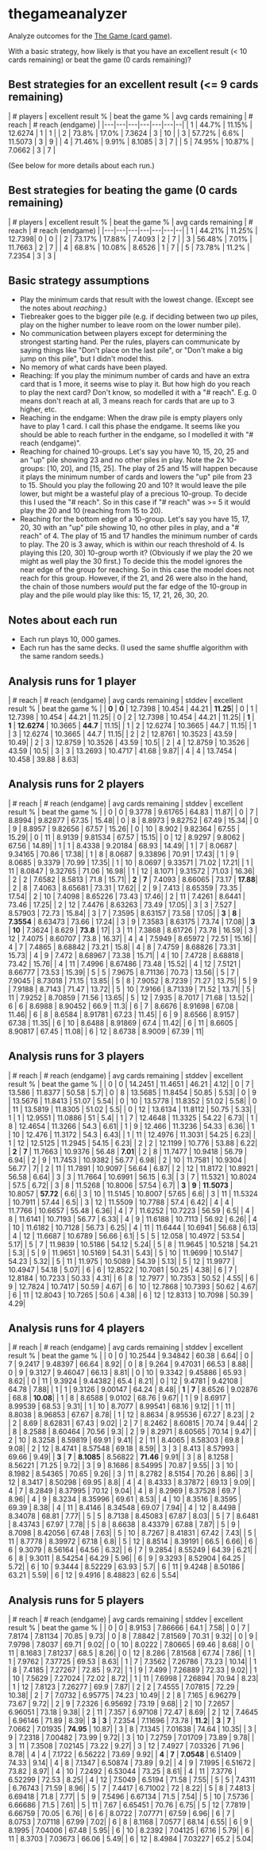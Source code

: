 # thegameanalyzer

Analyze outcomes for the [The Game (card game)](https://boardgamegeek.com/boardgame/173090/game).

With a basic strategy, how likely is that you have an excellent result (< 10 cards remaining) or beat the game (0 cards remaining)?

## Best strategies for an excellent result (<= 9 cards remaining)

| # players | excellent result % | beat the game % | avg cards remaining | # reach | # reach (endgame) |
|---|---|---|---|---|---|--|
| 1 | 44.7% | 11.15% | 12.6274 | 1 | 1 |
| 2 | 73.8% | 17.0% | 7.3624 | 3 | 10 |
| 3 | 57.72% | 6.6% | 11.5073 |  3 | 9 |
| 4 | 71.46% | 9.91% | 8.1085 |  3 | 7 |
| 5 | 74.95% | 10.87% | 7.0662 |  3 | 7 |

(See below for more details about each run.)

## Best strategies for beating the game (0 cards remaining)

| # players | excellent result % | beat the game % | avg cards remaining | # reach | # reach (endgame) |
|---|---|---|---|---|---|--|
| 1 | 44.21% | 11.25% | 12.7398| 0 | 0 |
| 2 | 73.17% | 17.88% | 7.4093 | 2 | 7 |
| 3 | 56.48% | 7.01% | 11.7663 | 2 | 7 |
| 4 | 68.8% | 10.08% | 8.6526 | 1 | 7 |
| 5 | 73.78% | 11.2% | 7.2354 | 3 | 3 |

## Basic strategy assumptions

* Play the minimum cards that result with the lowest change. (Except see the notes about _reaching_.)
* Tiebreaker goes to the bigger pile (e.g. if deciding between two _up_ piles, play on the higher number to leave room on the lower number pile).
* No communication between players except for determining the strongest starting hand. Per the rules, players can communicate by saying things like "Don't place on the last pile", or "Don't make a big jump on this pile", but I didn't model this.
* No memory of what cards have been played.
* Reaching: If you play the minimum number of cards and have an extra card that is 1 more, it seems wise to play it. But how high do you reach to play the next card? Don't know, so modelled it with a "# reach". E.g. 0 means don't reach at all, 3 means reach for cards that are up to 3 higher, etc.
* Reaching in the endgame: When the draw pile is empty players only have to play 1 card. I call this phase the endgame. It seems like you should be able to reach further in the endgame, so I modelled it with "# reach (endgame)".
* Reaching for chained 10-groups. Let's say you have 10, 15, 20, 25 and an "up" pile showing 23 and no other piles in play. Note the 2x 10-groups: [10, 20], and [15, 25]. The play of 25 and 15 will happen because it plays the minimum number of cards and lowers the "up" pile from 23 to 15. Should you play the following 20 and 10? It would leave the pile lower, but might be a wasteful play of a precious 10-group. To decide this I used the "# reach". So in this case if "# reach" was >= 5 it would play the 20 and 10 (reaching from 15 to 20).
* Reaching for the bottom edge of a 10-group. Let's say you have 15, 17, 20, 30 with an "up" pile showing 10, no other piles in play, and a "# reach" of 4. The play of 15 and 17 handles the minimum number of cards to play. The 20 is 3 away, which is within our reach threshold of 4. Is playing this [20, 30] 10-group worth it? (Obviously if we play the 20 we might as well play the 30 first.) To decide this the model ignores the near edge of the group for reaching. So in this case the model does not reach for this group. However, if the 21, and 26 were also in the hand, the chain of those numbers _would_ put the far edge of the 10-group in play and the pile would play like this: 15, 17, 21, 26, 30, 20.

## Notes about each run

* Each run plays 10, 000 games.
* Each run has the same decks. (I used the same shuffle algorithm with the same random seeds.)

## Analysis runs for 1 player

| # reach | # reach (endgame) | avg cards remaining | stddev | excellent result % | beat the game % |
| **0** | **0** | 12.7398 | 10.454 | 44.21 | **11.25**|
| 0 | 1 | 12.7398 | 10.454 | 44.21 | 11.25|
| 0 | 2 | 12.7398 | 10.454 | 44.21 | 11.25|
| **1** | **1** | **12.6274** | 10.3665 | **44.7** | 11.15|
| 1 | 2 | 12.6274 | 10.3665 | 44.7 | 11.15|
| 1 | 3 | 12.6274 | 10.3665 | 44.7 | 11.15|
| 2 | 2 | 12.8761 | 10.3523 | 43.59 | 10.49|
| 2 | 3 | 12.8759 | 10.3526 | 43.59 | 10.5|
| 2 | 4 | 12.8759 | 10.3526 | 43.59 | 10.5|
| 3 | 3 | 13.2693 | 10.4717 | 41.68 | 9.87|
| 4 | 4 | 13.7454 | 10.458 | 39.88 | 8.63|

## Analysis runs for 2 players

| # reach | # reach (endgame) | avg cards remaining | stddev | excellent result % | beat the game % |
| 0 | 0 | 9.3778 | 9.61765 | 64.83 | 11.87|
| 0 | 7 | 8.8994 | 9.82877 | 67.35 | 15.48|
| 0 | 8 | 8.8973 | 9.82752 | 67.49 | 15.34|
| 0 | 9 | 8.8957 | 9.82656 | 67.57 | 15.26|
| 0 | 10 | 8.902 | 9.82364 | 67.55 | 15.29|
| 0 | 11 | 8.9139 | 9.81534 | 67.57 | 15.15|
| 0 | 12 | 8.9297 | 9.8062 | 67.56 | 14.89|
| 1 | 1 | 8.4338 | 9.20184 | 68.93 | 14.49|
| 1 | 7 | 8.0687 | 9.34165 | 70.86 | 17.38|
| 1 | 8 | 8.0687 | 9.33896 | 70.91 | 17.43|
| 1 | 9 | 8.0685 | 9.3379 | 70.99 | 17.35|
| 1 | 10 | 8.0697 | 9.33571 | 71.02 | 17.21|
| 1 | 11 | 8.0847 | 9.32765 | 71.06 | 16.98|
| 1 | 12 | 8.1071 | 9.31572 | 71.03 | 16.36|
| 2 | 2 | 7.6582 | 8.5813 | 71.8 | 15.71|
| **2** | **7** | 7.4093 | 8.66065 | 73.17 | **17.88**|
| 2 | 8 | 7.4063 | 8.65681 | 73.31 | 17.62|
| 2 | 9 | 7.413 | 8.65359 | 73.35 | 17.54|
| 2 | 10 | 7.4098 | 8.65226 | 73.43 | 17.46|
| 2 | 11 | 7.4261 | 8.6441 | 73.46 | 17.25|
| 2 | 12 | 7.4476 | 8.63263 | 73.49 | 17.05|
| 3 | 3 | 7.527 | 8.57903 | 72.73 | 15.84|
| 3 | 7 | 7.3595 | 8.63157 | 73.58 | 17.05|
| **3** | **8** | **7.3554** | 8.63473 | 73.66 | 17.24|
| 3 | 9 | 7.3583 | 8.63175 | 73.74 | 17.08|
| **3** | **10** | 7.3624 | 8.629 | **73.8** | 17|
| 3 | 11 | 7.3868 | 8.61726 | 73.78 | 16.59|
| 3 | 12 | 7.4075 | 8.60707 | 73.8 | 16.37|
| 4 | 4 | 7.5949 | 8.65972 | 72.51 | 15.16|
| 4 | 7 | 7.4865 | 8.68842 | 73.21 | 15.8|
| 4 | 8 | 7.4759 | 8.68826 | 73.31 | 15.73|
| 4 | 9 | 7.472 | 8.68967 | 73.38 | 15.71|
| 4 | 10 | 7.4728 | 8.68818 | 73.42 | 15.76|
| 4 | 11 | 7.4996 | 8.67486 | 73.48 | 15.52|
| 4 | 12 | 7.5121 | 8.66777 | 73.53 | 15.39|
| 5 | 5 | 7.9675 | 8.71136 | 70.73 | 13.56|
| 5 | 7 | 7.9045 | 8.73018 | 71.15 | 13.85|
| 5 | 8 | 7.9052 | 8.7239 | 71.27 | 13.75|
| 5 | 9 | 7.9188 | 8.7143 | 71.47 | 13.72|
| 5 | 10 | 7.9166 | 8.71339 | 71.52 | 13.71|
| 5 | 11 | 7.9252 | 8.70859 | 71.56 | 13.65|
| 5 | 12 | 7.935 | 8.7017 | 71.68 | 13.52|
| 6 | 6 | 8.6988 | 8.90452 | 66.9 | 11.3|
| 6 | 7 | 8.6676 | 8.91698 | 67.08 | 11.46|
| 6 | 8 | 8.6584 | 8.91781 | 67.23 | 11.45|
| 6 | 9 | 8.6566 | 8.9157 | 67.38 | 11.35|
| 6 | 10 | 8.6488 | 8.91869 | 67.4 | 11.42|
| 6 | 11 | 8.6605 | 8.90817 | 67.45 | 11.08|
| 6 | 12 | 8.6738 | 8.9009 | 67.39 | 11|

## Analysis runs for 3 players

| # reach | # reach (endgame) | avg cards remaining | stddev | excellent result % | beat the game % |
| 0 | 0 | 14.2451 | 11.4651 | 46.21 | 4.12|
| 0 | 7 | 13.586 | 11.8377 | 50.58 | 5.7|
| 0 | 8 | 13.5685 | 11.8454 | 50.85 | 5.53|
| 0 | 9 | 13.5676 | 11.8413 | 51.07 | 5.54|
| 0 | 10 | 13.5778 | 11.8352 | 51.02 | 5.58|
| 0 | 11 | 13.5819 | 11.8305 | 51.02 | 5.5|
| 0 | 12 | 13.6134 | 11.8112 | 50.75 | 5.33|
| 1 | 1 | 12.9551 | 11.0886 | 51 | 5.4|
| 1 | 7 | 12.4648 | 11.3325 | 54.22 | 6.73|
| 1 | 8 | 12.4654 | 11.3266 | 54.3 | 6.61|
| 1 | 9 | 12.466 | 11.3236 | 54.33 | 6.36|
| 1 | 10 | 12.476 | 11.3172 | 54.3 | 6.43|
| 1 | 11 | 12.4976 | 11.3031 | 54.25 | 6.23|
| 1 | 12 | 12.5125 | 11.2945 | 54.15 | 6.23|
| 2 | 2 | 12.1199 | 10.776 | 53.88 | 6.22|
| **2** | **7** | 11.7663 | 10.9376 | 56.48 | **7.01**|
| 2 | 8 | 11.7477 | 10.9418 | 56.79 | 6.94|
| 2 | 9 | 11.7453 | 10.9382 | 56.77 | 6.98|
| 2 | 10 | 11.7581 | 10.9304 | 56.77 | 7|
| 2 | 11 | 11.7891 | 10.9097 | 56.64 | 6.87|
| 2 | 12 | 11.8172 | 10.8921 | 56.58 | 6.64|
| 3 | 3 | 11.7664 | 10.6991 | 56.15 | 6.3|
| 3 | 7 | 11.5321 | 10.8024 | 57.5 | 6.72|
| 3 | 8 | 11.5268 | 10.8006 | 57.54 | 6.7|
| **3** | **9** | **11.5073** | 10.8057 | **57.72** | 6.6|
| 3 | 10 | 11.5145 | 10.8007 | 57.65 | 6.6|
| 3 | 11 | 11.5324 | 10.7911 | 57.44 | 6.5|
| 3 | 12 | 11.5509 | 10.7788 | 57.4 | 6.42|
| 4 | 4 | 11.7766 | 10.6657 | 55.48 | 6.36|
| 4 | 7 | 11.6252 | 10.7223 | 56.59 | 6.5|
| 4 | 8 | 11.6141 | 10.7193 | 56.77 | 6.33|
| 4 | 9 | 11.6188 | 10.7113 | 56.92 | 6.26|
| 4 | 10 | 11.6182 | 10.7128 | 56.73 | 6.25|
| 4 | 11 | 11.6444 | 10.6941 | 56.68 | 6.13|
| 4 | 12 | 11.6687 | 10.6789 | 56.66 | 6.1|
| 5 | 5 | 12.058 | 10.4972 | 53.54 | 5.17|
| 5 | 7 | 11.9839 | 10.5186 | 54.12 | 5.24|
| 5 | 8 | 11.9645 | 10.5218 | 54.21 | 5.3|
| 5 | 9 | 11.9651 | 10.5169 | 54.31 | 5.43|
| 5 | 10 | 11.9699 | 10.5147 | 54.23 | 5.32|
| 5 | 11 | 11.975 | 10.5089 | 54.39 | 5.13|
| 5 | 12 | 11.9977 | 10.4947 | 54.18 | 5.07|
| 6 | 6 | 12.8522 | 10.7081 | 50.25 | 4.38|
| 6 | 7 | 12.8184 | 10.7233 | 50.33 | 4.31|
| 6 | 8 | 12.7977 | 10.7353 | 50.52 | 4.55|
| 6 | 9 | 12.7824 | 10.7417 | 50.59 | 4.67|
| 6 | 10 | 12.7868 | 10.7393 | 50.62 | 4.67|
| 6 | 11 | 12.8043 | 10.7265 | 50.6 | 4.38|
| 6 | 12 | 12.8313 | 10.7098 | 50.39 | 4.29|

## Analysis runs for 4 players

| # reach | # reach (endgame) | avg cards remaining | stddev | excellent result % | beat the game % |
| 0 | 0 | 10.2544 | 9.34842 | 60.38 | 6.64|
| 0 | 7 | 9.2417 | 9.48397 | 66.64 | 8.92|
| 0 | 8 | 9.264 | 9.47031 | 66.53 | 8.88|
| 0 | 9 | 9.3127 | 9.46047 | 66.13 | 8.81|
| 0 | 10 | 9.3342 | 9.45886 | 65.93 | 8.62|
| 0 | 11 | 9.3924 | 9.44382 | 65.4 | 8.21|
| 0 | 12 | 9.4781 | 9.42108 | 64.78 | 7.88|
| 1 | 1 | 9.3126 | 9.00147 | 64.24 | 8.48|
| **1** | **7** | 8.6526 | 9.02876 | 68.8 | **10.08**|
| 1 | 8 | 8.6588 | 9.0102 | 68.76 | 9.67|
| 1 | 9 | 8.6917 | 8.99539 | 68.53 | 9.31|
| 1 | 10 | 8.7077 | 8.99541 | 68.16 | 9.12|
| 1 | 11 | 8.8038 | 8.96853 | 67.67 | 8.78|
| 1 | 12 | 8.8634 | 8.95536 | 67.27 | 8.23|
| 2 | 2 | 8.69 | 8.62831 | 67.43 | 9.02|
| 2 | 7 | 8.2462 | 8.60815 | 70.74 | 9.44|
| 2 | 8 | 8.2588 | 8.60464 | 70.56 | 9.3|
| 2 | 9 | 8.2971 | 8.60565 | 70.14 | 9.47|
| 2 | 10 | 8.3258 | 8.59819 | 69.91 | 9.41|
| 2 | 11 | 8.4065 | 8.58303 | 69.8 | 9.08|
| 2 | 12 | 8.4741 | 8.57548 | 69.18 | 8.59|
| 3 | 3 | 8.413 | 8.57993 | 69.66 | 9.49|
| **3** | **7** | **8.1085** | 8.56822 | **71.46** | 9.91|
| 3 | 8 | 8.1258 | 8.56221 | 71.25 | 9.72|
| 3 | 9 | 8.1686 | 8.54995 | 70.87 | 9.55|
| 3 | 10 | 8.1982 | 8.54365 | 70.65 | 9.26|
| 3 | 11 | 8.2782 | 8.5154 | 70.26 | 8.86|
| 3 | 12 | 8.3417 | 8.50298 | 69.95 | 8.8|
| 4 | 4 | 8.4333 | 8.37872 | 69.13 | 9.09|
| 4 | 7 | 8.2849 | 8.37995 | 70.12 | 9.04|
| 4 | 8 | 8.2969 | 8.37528 | 69.7 | 8.96|
| 4 | 9 | 8.3234 | 8.35996 | 69.61 | 8.53|
| 4 | 10 | 8.3516 | 8.3595 | 69.39 | 8.38|
| 4 | 11 | 8.4146 | 8.34548 | 69.07 | 7.94|
| 4 | 12 | 8.4498 | 8.34078 | 68.81 | 7.77|
| 5 | 5 | 8.7138 | 8.45083 | 67.87 | 8.03|
| 5 | 7 | 8.6481 | 8.43743 | 67.97 | 7.78|
| 5 | 8 | 8.6638 | 8.43379 | 67.88 | 7.87|
| 5 | 9 | 8.7098 | 8.42056 | 67.48 | 7.63|
| 5 | 10 | 8.7267 | 8.41831 | 67.42 | 7.43|
| 5 | 11 | 8.7778 | 8.39972 | 67.18 | 6.8|
| 5 | 12 | 8.8514 | 8.39191 | 66.5 | 6.66|
| 6 | 6 | 9.3079 | 8.56164 | 64.56 | 6.32|
| 6 | 7 | 9.2854 | 8.55249 | 64.39 | 6.21|
| 6 | 8 | 9.3011 | 8.54254 | 64.29 | 5.96|
| 6 | 9 | 9.3293 | 8.52904 | 64.25 | 5.72|
| 6 | 10 | 9.3444 | 8.52229 | 63.93 | 5.7|
| 6 | 11 | 9.4248 | 8.50186 | 63.21 | 5.59|
| 6 | 12 | 9.4916 | 8.48823 | 62.6 | 5.54|

## Analysis runs for 5 players

| # reach | # reach (endgame) | avg cards remaining | stddev | excellent result % | beat the game % |
| 0 | 0 | 8.9153 | 7.86666 | 64.1 | 7.58|
| 0 | 7 | 7.8174 | 7.81134 | 70.85 | 9.73|
| 0 | 8 | 7.8842 | 7.81569 | 70.31 | 9.32|
| 0 | 9 | 7.9798 | 7.8037 | 69.71 | 9.02|
| 0 | 10 | 8.0222 | 7.80665 | 69.46 | 8.68|
| 0 | 11 | 8.1683 | 7.81237 | 68.5 | 8.26|
| 0 | 12 | 8.286 | 7.81568 | 67.74 | 7.86|
| 1 | 1 | 7.9762 | 7.37725 | 69.53 | 8.63|
| 1 | 7 | 7.3562 | 7.26786 | 73.23 | 10.14|
| 1 | 8 | 7.4185 | 7.27267 | 72.85 | 9.72|
| 1 | 9 | 7.499 | 7.26889 | 72.33 | 9.02|
| 1 | 10 | 7.5629 | 7.27024 | 72.02 | 8.72|
| 1 | 11 | 7.6998 | 7.26894 | 70.94 | 8.23|
| 1 | 12 | 7.8123 | 7.26277 | 69.9 | 7.87|
| 2 | 2 | 7.4555 | 7.07815 | 72.29 | 10.38|
| 2 | 7 | 7.0732 | 6.95775 | 74.23 | 10.49|
| 2 | 8 | 7.165 | 6.96279 | 73.67 | 9.72|
| 2 | 9 | 7.2326 | 6.95692 | 73.19 | 9.68|
| 2 | 10 | 7.2657 | 6.96051 | 73.18 | 9.38|
| 2 | 11 | 7.357 | 6.97108 | 72.47 | 8.69|
| 2 | 12 | 7.4645 | 6.96146 | 71.89 | 8.39|
| **3** | **3** | 7.2354 | 7.11696 | 73.78 | **11.2**|
| **3** | **7** | 7.0662 | 7.01935 | **74.95** | 10.87|
| 3 | 8 | 7.1345 | 7.01638 | 74.64 | 10.35|
| 3 | 9 | 7.2318 | 7.00482 | 73.99 | 9.72|
| 3 | 10 | 7.2759 | 7.01709 | 73.89 | 9.78|
| 3 | 11 | 7.3508 | 7.02145 | 73.22 | 9.27|
| 3 | 12 | 7.4927 | 7.03326 | 71.96 | 8.78|
| 4 | 4 | 7.1722 | 6.56222 | 73.69 | 9.92|
| **4** | **7** | **7.0548** | 6.51409 | 74.33 | 9.14|
| 4 | 8 | 7.1347 | 6.50874 | 73.89 | 9.2|
| 4 | 9 | 7.1995 | 6.51672 | 73.82 | 8.97|
| 4 | 10 | 7.2492 | 6.53044 | 73.25 | 8.61|
| 4 | 11 | 7.3776 | 6.52299 | 72.53 | 8.25|
| 4 | 12 | 7.5049 | 6.5194 | 71.58 | 7.55|
| 5 | 5 | 7.4311 | 6.76743 | 71.59 | 8.96|
| 5 | 7 | 7.4417 | 6.71002 | 72 | 8.22|
| 5 | 8 | 7.4813 | 6.69418 | 71.8 | 7.77|
| 5 | 9 | 7.5496 | 6.67134 | 71.5 | 7.54|
| 5 | 10 | 7.5736 | 6.66686 | 71.5 | 7.61|
| 5 | 11 | 7.67 | 6.65451 | 70.76 | 6.75|
| 5 | 12 | 7.7819 | 6.66759 | 70.05 | 6.76|
| 6 | 6 | 8.0722 | 7.07771 | 67.59 | 6.96|
| 6 | 7 | 8.0753 | 7.07118 | 67.99 | 7.02|
| 6 | 8 | 8.1168 | 7.0577 | 68.14 | 6.55|
| 6 | 9 | 8.1995 | 7.04006 | 67.48 | 5.95|
| 6 | 10 | 8.2392 | 7.04125 | 67.16 | 5.79|
| 6 | 11 | 8.3703 | 7.03673 | 66.06 | 5.49|
| 6 | 12 | 8.4984 | 7.03227 | 65.2 | 5.04|
